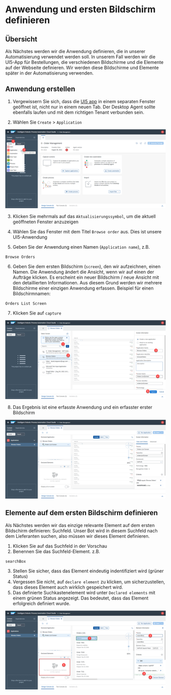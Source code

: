 # Anwendung und ersten Bildschirm definieren

## Übersicht
Als Nächstes werden wir die Anwendung definieren, die in unserer Automatisierung verwendet werden soll. In unserem Fall werden wir die UI5-App für Bestellungen, die verschiedenen Bildschirme und die Elemente auf der Webseite definieren. Wir werden diese Bildschirme und Elemente später in der Automatisierung verwenden.

## Anwendung erstellen

1. Vergewissern Sie sich, dass die [UI5 app](https://openui5.hana.ondemand.com/test-resources/sap/m/demokit/orderbrowser/webapp/test/mockServer.html) in einem separaten Fenster geöffnet ist, nicht nur in einem neuen Tab. Der Desktop Agent sollte ebenfalls laufen und mit dem richtigen Tenant verbunden sein.

2. Wählen Sie  `Create` > `Application`

![](../images/0030_CreateApplication.png)


3. Klicken Sie mehrmals auf das `Aktualisierungssymbol`, um die aktuell geöffneten Fenster anzuzeigen

4. Wählen Sie das Fenster mit dem Titel `Browse order` aus. Dies ist unsere UI5-Anwendung

5. Geben Sie der Anwendung einen Namen (`Application name`), z.B.


```
Browse Orders
```

6. Geben Sie dem ersten Bildschirm (`screen`), den wir aufzeichnen, einen Namen. Die Anwendung ändert die Ansicht, wenn wir auf einen der Aufträge klicken. Es erscheint ein neuer Bildschirm / neue Ansicht mit den detaillierten Informationen. Aus diesem Grund werden wir mehrere Bildschirme einer einzigen Anwendung erfassen. Beispiel für einen Bildschirmnamen:


```
Orders List Screen
```

7. Klicken Sie auf `capture`

![](../images/0040_CreateCapture.png)

8. Das Ergebnis ist eine erfasste Anwendung und ein erfasster erster Bildschirm


![](../images/0050_ResultOfFirstCapture.png)


## Elemente auf dem ersten Bildschirm definieren

Als Nächstes werden wir das einzige relevante Element auf dem ersten Bildschirm definieren: Suchfeld. Unser Bot wird in diesem Suchfeld nach dem Lieferanten suchen, also müssen wir dieses Element definieren.

1. Klicken Sie auf das Suchfeld in der Vorschau
2. Benennen Sie das Suchfeld-Element. z.B.

```
searchBox
```

3. Stellen Sie sicher, dass das Element eindeutig indentifiziert wird (grüner Status)
4. Vergessen Sie nicht, auf `declare element` zu klicken, um sicherzustellen, dass dieses Element auch wirklich gespeichert wird.
5. Das definierte Suchkastenelement wird unter `Declared elements` mit einem grünen Status angezeigt. Das bedeutet, dass das Element erfolgreich definiert wurde.

![](../images/0060_SearchBoxCapture.png)